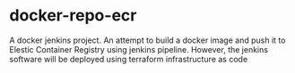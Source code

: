 # docker-repo-ecr
A docker jenkins project. An attempt to build a docker image and push it to Elestic Container Registry using jenkins pipeline. However, the jenkins software will be deployed using terraform infrastructure as code
